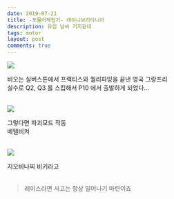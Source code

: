 ```yaml
---
date: 2019-07-21
title: -포뮬러체험기- 레이니브리타니아
description: 유럽 날씨 거지같네
tags: motor
layout: post
comments: true
---
```


<img src="https://n2wb.files.wordpress.com/2019/07/6af9d2e7-adbe-438d-9384-be3d120529c9.jpg" class="size-full wp-image-158">

비오는 실버스톤에서 프랙티스와 퀄리파잉을 끝낸 영국 그랑프리
<br>
실수로 Q2, Q3 를 스킵해서 P10 에서 출발하게 되었다...
<br><br>

<img src="https://n2wb.files.wordpress.com/2019/07/img_2347.jpg" class="size-full wp-image-159">

그렇다면 파괴모드 작동
<br>
베텔비켜
<br><br>

<img src="https://n2wb.files.wordpress.com/2019/07/img_2346.jpg" class="size-full wp-image-160">

지오비나찌 비키라고
<br><br>

<blockquote>레이스라면 사고는 항상 일어나기 마련이죠

</blockquote>
